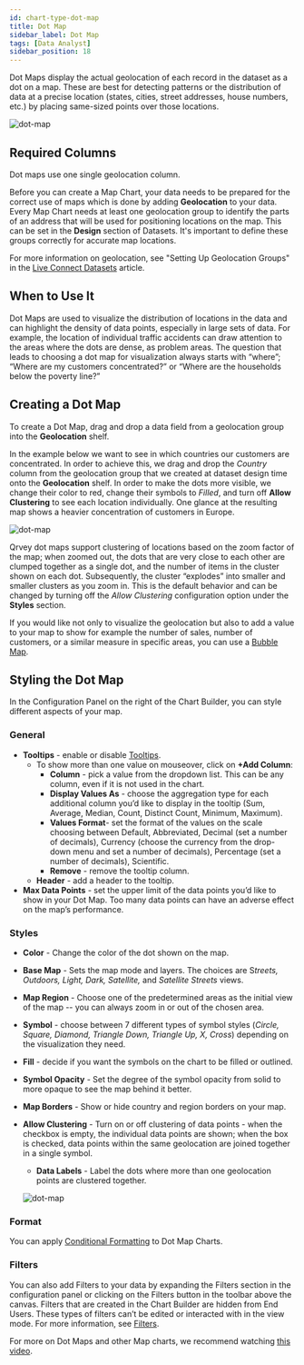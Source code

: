 ```yaml
---
id: chart-type-dot-map
title: Dot Map
sidebar_label: Dot Map
tags: [Data Analyst]
sidebar_position: 18
---
```


<div style={{textAlign: "justify"}}>

Dot Maps display the actual geolocation of each record in the dataset as a dot on a map. These are best for detecting patterns or the distribution of data at a precise location (states, cities, street addresses, house numbers, etc.) by placing same-sized points over those locations. 

![dot-map](https://s3.amazonaws.com/cdn.qrvey.com/documentation_assets/ui-docs/dataviews/chart-types-all/Dot-Map/dot.png#thumbnail) 


## Required Columns
Dot maps use one single geolocation column. 

Before you can create a Map Chart, your data needs to be prepared for the correct use of maps which is done by adding **Geolocation** to your data.
Every Map Chart needs at least one geolocation group to identify the parts of an address that will be used for positioning locations on the map. This can be set in the **Design** section of Datasets. It's important to define these groups correctly for accurate map locations.

For more information on geolocation, see "Setting Up Geolocation Groups" in the [Live Connect Datasets](../../../ui-docs/datasets/datasets-live.md#setting-up-geolocation-groups) article.

## When to Use It
Dot Maps are used to visualize the distribution of locations in the data and can highlight the density of data points, especially in large sets of data. For example, the location of individual traffic accidents can draw attention to the areas where the dots are dense, as problem areas. The question that leads to choosing a dot map for visualization always starts with “where”; “Where are my customers concentrated?” or “Where are the households below the poverty line?”

## Creating a Dot Map

To create a Dot Map, drag and drop a data field from a geolocation group into the **Geolocation** shelf.

In the example below we want to see in which countries our customers are concentrated. In order to achieve this, we drag and drop the *Country* column from the geolocation group that we created at dataset design time onto the **Geolocation** shelf. In order to make the dots more visible, we change their color to red, change their symbols to *Filled*, and turn off **Allow Clustering** to see each location individually. 
One glance at the resulting map shows a heavier concentration of customers in Europe.


![dot-map](https://s3.amazonaws.com/cdn.qrvey.com/documentation_assets/ui-docs/dataviews/chart-types-all/Dot-Map/create.png#thumbnail) 


Qrvey dot maps support clustering of locations based on the zoom factor of the map; when zoomed out, the dots that are very close to each other are clumped together as a single dot, and the number of items in the cluster shown on each dot. Subsequently, the cluster “explodes” into smaller and smaller clusters as you zoom in. This is the default behavior and can be changed by turning off the *Allow Clustering* configuration option under the **Styles** section.

If you would like not only to visualize the geolocation but also to add a value to your map to show for example the number of sales, number of customers, or a similar measure in specific areas, you can use a [Bubble Map](../../dataviews/chart-types/bubble-map).

## Styling the Dot Map 
In the Configuration Panel on the right of the Chart Builder, you can style different aspects of your map.

### General


* **Tooltips** - enable or disable [Tooltips](../tooltips.md).
  * To show more than one value on mouseover, click on **+Add Column**:
      * **Column** - pick a value from the dropdown list. This can be any column, even if it is not used in the chart.
      * **Display Values As** - choose the aggregation type for each additional column you’d like to display in the tooltip (Sum, Average, Median, Count, Distinct Count, Minimum, Maximum).
      * **Values Format**- set the format of the values on the scale choosing between Default, Abbreviated, Decimal (set a number of decimals), Currency (choose the currency from the drop-down menu and set a number of decimals), Percentage (set a number of decimals), Scientific.
      * **Remove** - remove the tooltip column.
  * **Header** - add a header to the tooltip.
* **Max Data Points** - set the upper limit of the data points you’d like to show in your Dot Map. Too many data points can have an adverse effect on the map’s performance.  

### Styles
* **Color** - Change the color of the dot shown on the map. 
* **Base Map** - Sets the map mode and layers. The choices are S*treets, Outdoors, Light, Dark, Satellite,* and *Satellite Streets* views. 
* **Map Region** - Choose one of the predetermined areas as the initial view of the map -- you can always zoom in or out of the chosen area.
* **Symbol** - choose between 7 different types of symbol styles (*Circle, Square, Diamond, Triangle Down, Triangle Up, X, Cross*) depending on the visualization they need.
* **Fill** - decide if you want the symbols on the chart to be filled or outlined.
* **Symbol Opacity** - Set the degree of the symbol opacity from solid to more opaque to see the map behind it better.
* **Map Borders** - Show or hide country and region borders on your map.  
* **Allow Clustering** - Turn on or off clustering of data points - when the checkbox is empty, the individual data points are shown; when the box is checked, data points within the same geolocation are joined together in a single symbol. 
  * **Data Labels** - Label the dots where more than one geolocation points are clustered together.

  ![dot-map](https://s3.amazonaws.com/cdn.qrvey.com/documentation_assets/ui-docs/dataviews/chart-types-all/Dot-Map/cluster.png#thumbnail) 


### Format
You can apply [Conditional Formatting](../configure-charts/chart-format.md#small-multiples#conditional-formatting) to Dot Map Charts.

### Filters
You can also add Filters to your data by expanding the Filters section in the configuration panel or clicking on the Filters button in the toolbar above the canvas. 
Filters that are created in the Chart Builder are hidden from End Users. These types of filters can’t be edited or interacted with in the view mode. For more information, see [Filters](../configure-charts/chart-filters.md). 


For more on Dot Maps and other Map charts, we recommend watching <a href="/docs-v2/video-training/legacy/map-chart.md" target="_blank">this video</a>.





</div>